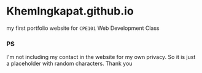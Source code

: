 # KhemIngkapat.github.io
my first portfolio website for `CPE101` Web Development Class

### PS
I'm not including my contact in the website for my own privacy. So it is just a placeholder with random characters. Thank you
